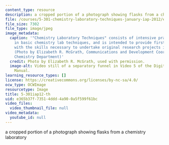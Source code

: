 ```yaml
---
content_type: resource
description: a cropped portion of a photograph showing flasks from a chemistry laboratory
file: /courses/5-301-chemistry-laboratory-techniques-january-iap-2012/e365b37f73514ddd4a900a5f599f61bc_5-301iap12-th.jpg
file_size: 7302
file_type: image/jpeg
image_metadata:
  caption: '"Chemistry Laboratory Techniques" consists of intensive practical training
    in basic chemistry lab techniques, and is intended to provide first year MIT students
    with the skills necessary to undertake original research projects in chemistry.
    (Photo by Elizabeth R. McGrath, Communications and Development Coordinator, MIT
    Chemistry Department)'
  credit: Photo by Elizabeth R. McGrath, used with permission.
  image-alt: Video still of a separatory funnel in Video 5 of the Digital Lab Techniques
    Manual.
learning_resource_types: []
license: https://creativecommons.org/licenses/by-nc-sa/4.0/
ocw_type: OCWImage
resourcetype: Image
title: 5-301iap12-th
uid: e365b37f-7351-4ddd-4a90-0a5f599f61bc
video_files:
  video_thumbnail_file: null
video_metadata:
  youtube_id: null
---
```

a cropped portion of a photograph showing flasks from a chemistry laboratory
